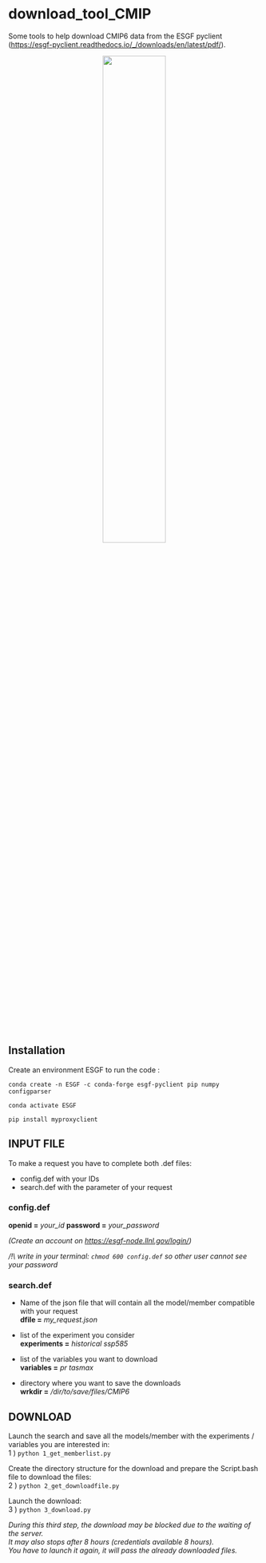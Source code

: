 # download_tool_CMIP
Some tools to help download CMIP6 data from the ESGF pyclient (https://esgf-pyclient.readthedocs.io/_/downloads/en/latest/pdf/).

<p align="center">
<img src="https://unsplash.com/photos/SH_oYiwg224/download?ixid=MnwxMjA3fDB8MXxhbGx8fHx8fHx8fHwxNjUwNjMxMjUx&force=true&w=640" width="50%"/>
</p>

## Installation
Create an environment ESGF to run the code : 
```
conda create -n ESGF -c conda-forge esgf-pyclient pip numpy configparser

conda activate ESGF

pip install myproxyclient
```

## INPUT FILE
To make a request you have to complete both .def files:
- config.def with your IDs
- search.def with the parameter of your request

### config.def
**openid =** *your_id*
**password =** *your_password*

*(Create an account on https://esgf-node.llnl.gov/login/)*

*/!\ write in your terminal: `chmod 600 config.def` so other user cannot see your password* 

### search.def
- Name of the json file that will contain all the model/member compatible with your request   
**dfile =** *my_request.json*

- list of the experiment you consider  
**experiments =** *historical ssp585*

- list of the variables you want to download  
**variables =** *pr tasmax*

- directory where you want to save the downloads  
**wrkdir =** */dir/to/save/files/CMIP6*


## DOWNLOAD
Launch the search and save all the models/member with the experiments / variables you are interested in:  
1 ) `python 1_get_memberlist.py`  

Create the directory structure for the download and prepare the Script.bash file to download the files:  
2 ) `python 2_get_downloadfile.py`  

Launch the download:  
3 ) `python 3_download.py`

*During this third step, the download may be blocked due to the waiting of the server.*  
*It may also stops after 8 hours (credentials available 8 hours).*  
*You have to launch it again, it will pass the already downloaded files.*
